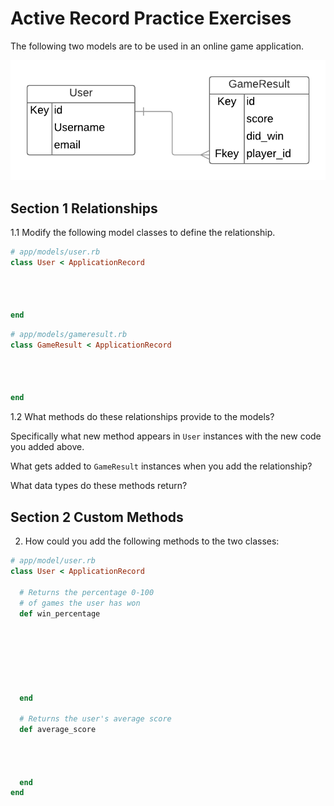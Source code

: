 # Active Record Practice Exercises

The following two models are to be used in an online game application.

![model erd](./images/game_erd.png)

## Section 1 Relationships

1.1  Modify the following model classes to define the relationship.

```ruby
# app/models/user.rb
class User < ApplicationRecord




end
```


```ruby
# app/models/gameresult.rb
class GameResult < ApplicationRecord




end
```

1.2 What methods do these relationships provide to the models?

Specifically what new method appears in `User` instances with the new code you added above.

What gets added to `GameResult` instances when you add the relationship?


What data types do these methods return?

## Section 2 Custom Methods

2.  How could you add the following methods to the two classes:

```ruby
# app/model/user.rb
class User < ApplicationRecord

  # Returns the percentage 0-100
  # of games the user has won
  def win_percentage







  end

  # Returns the user's average score
  def average_score




  end
end
```

